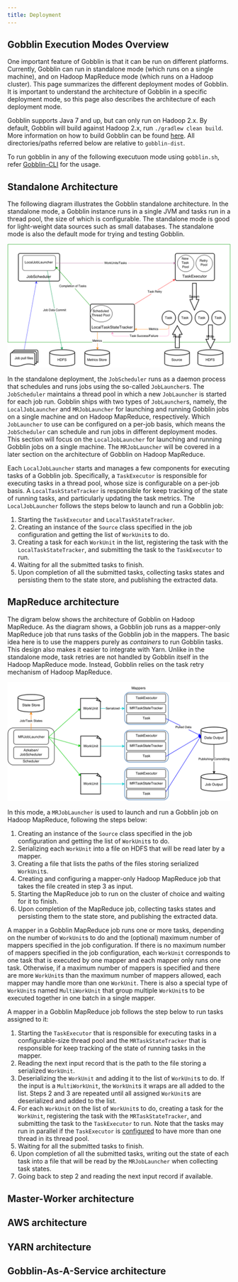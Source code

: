 ```yaml
---
title: Deployment
---
```


Gobblin Execution Modes Overview <a name="gobblin-execution-modes-Overview"></a>
--------------------------------------------------------------------------------
One important feature of Gobblin is that it can be run on different platforms. Currently, Gobblin can run in standalone mode (which runs on a single machine), and on Hadoop MapReduce mode (which runs on a Hadoop cluster). This page summarizes the different deployment modes of Gobblin. It is important to understand the architecture of Gobblin in a specific deployment mode, so this page also describes the architecture of each deployment mode.  

Gobblin supports Java 7 and up, but can only run on Hadoop 2.x. By default, Gobblin will build against Hadoop 2.x, run `./gradlew clean build`. More information on how to build Gobblin can be found [here](https://github.com/apache/gobblin/blob/master/README.md). All directories/paths referred below are relative to `gobblin-dist`.

To run gobblin in any of the following executuon mode using ```gobblin.sh```, refer [Gobblin-CLI](/docs/user-guide/Gobblin-CLI) for the usage.


Standalone Architecture <a name="Standalone-Architecture"></a>
--------------------
The following diagram illustrates the Gobblin standalone architecture. In the standalone mode, a Gobblin instance runs in a single JVM and tasks run in a thread pool, the size of which is configurable. The standalone mode is good for light-weight data sources such as small databases. The standalone mode is also the default mode for trying and testing Gobblin. 

![Gobblin on Single Node](../../static/img/Gobblin-on-Single-Node.png)

In the standalone deployment, the `JobScheduler` runs as a daemon process that schedules and runs jobs using the so-called `JobLauncher`s. The `JobScheduler` maintains a thread pool in which a new `JobLauncher` is started for each job run. Gobblin ships with two types of `JobLauncher`s, namely, the `LocalJobLauncher` and `MRJobLauncher` for launching and running Gobblin jobs on a single machine and on Hadoop MapReduce, respectively. Which `JobLauncher` to use can be configured on a per-job basis, which means the `JobScheduler` can schedule and run jobs in different deployment modes. This section will focus on the `LocalJobLauncher` for launching and running Gobblin jobs on a single machine. The `MRJobLauncher` will be covered in a later section on the architecture of Gobblin on Hadoop MapReduce.  

Each `LocalJobLauncher` starts and manages a few components for executing tasks of a Gobblin job. Specifically, a `TaskExecutor` is responsible for executing tasks in a thread pool, whose size is configurable on a per-job basis. A `LocalTaskStateTracker` is responsible for keep tracking of the state of running tasks, and particularly updating the task metrics. The `LocalJobLauncher` follows the steps below to launch and run a Gobblin job:    

1. Starting the `TaskExecutor` and `LocalTaskStateTracker`.
2. Creating an instance of the `Source` class specified in the job configuration and getting the list of `WorkUnit`s to do.
3. Creating a task for each `WorkUnit` in the list, registering the task with the `LocalTaskStateTracker`, and submitting the task to the `TaskExecutor` to run.
4. Waiting for all the submitted tasks to finish.
5. Upon completion of all the submitted tasks, collecting tasks states and persisting them to the state store, and publishing the extracted data.  


MapReduce architecture <a name="MapReduce-Architecture"></a>
--------------------
The digram below shows the architecture of Gobblin on Hadoop MapReduce. As the diagram shows, a Gobblin job runs as a mapper-only MapReduce job that runs tasks of the Gobblin job in the mappers. The basic idea here is to use the mappers purely as _containers_ to run Gobblin tasks. This design also makes it easier to integrate with Yarn. Unlike in the standalone mode, task retries are not handled by Gobblin itself in the Hadoop MapReduce mode. Instead, Gobblin relies on the task retry mechanism of Hadoop MapReduce.  

![Gobblin on Hadoop MR](../../static/img/Gobblin-on-Hadoop-MR.png)

In this mode, a `MRJobLauncher` is used to launch and run a Gobblin job on Hadoop MapReduce, following the steps below:

1. Creating an instance of the `Source` class specified in the job configuration and getting the list of `WorkUnit`s to do.
2. Serializing each `WorkUnit` into a file on HDFS that will be read later by a mapper.
3. Creating a file that lists the paths of the files storing serialized `WorkUnit`s.
4. Creating and configuring a mapper-only Hadoop MapReduce job that takes the file created in step 3 as input.
5. Starting the MapReduce job to run on the cluster of choice and waiting for it to finish.
6. Upon completion of the MapReduce job, collecting tasks states and persisting them to the state store, and publishing the extracted data. 

A mapper in a Gobblin MapReduce job runs one or more tasks, depending on the number of `WorkUnit`s to do and the (optional) maximum number of mappers specified in the job configuration. If there is no maximum number of mappers specified in the job configuration, each `WorkUnit` corresponds to one task that is executed by one mapper and each mapper only runs one task. Otherwise, if a maximum number of mappers is specified and there are more `WorkUnit`s than the maximum number of mappers allowed, each mapper may handle more than one `WorkUnit`. There is also a special type of `WorkUnit`s named `MultiWorkUnit` that group multiple `WorkUnit`s to be executed together in one batch in a single mapper.

A mapper in a Gobblin MapReduce job follows the step below to run tasks assigned to it:

1. Starting the `TaskExecutor` that is responsible for executing tasks in a configurable-size thread pool and the `MRTaskStateTracker` that is responsible for keep tracking of the state of running tasks in the mapper. 
2. Reading the next input record that is the path to the file storing a serialized `WorkUnit`.
3. Deserializing the `WorkUnit` and adding it to the list of `WorkUnit`s to do. If the input is a `MultiWorkUnit`, the `WorkUnit`s it wraps are all added to the list. Steps 2 and 3 are repeated until all assigned `WorkUnit`s are deserialized and added to the list.
4. For each `WorkUnit` on the list of `WorkUnit`s to do, creating a task for the `WorkUnit`, registering the task with the `MRTaskStateTracker`, and submitting the task to the `TaskExecutor` to run. Note that the tasks may run in parallel if the `TaskExecutor` is [configured](/docs/user-guide/Configuration-Properties-Glossary#taskexecutorthreadpoolsize) to have more than one thread in its thread pool.
4. Waiting for all the submitted tasks to finish.
5. Upon completion of all the submitted tasks, writing out the state of each task into a file that will be read by the `MRJobLauncher` when collecting task states.
6. Going back to step 2 and reading the next input record if available.

Master-Worker architecture
----------------------------------





AWS architecture
---------------





YARN architecture
---------------






Gobblin-As-A-Service  architecture
----------------------------------






